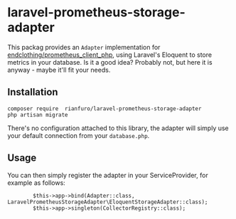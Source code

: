 # laravel-prometheus-storage-adapter

This packag provides an `Adapter` implementation for [endclothing/prometheus_client_php](https://github.com/endclothing/prometheus_client_php),
using Laravel's Eloquent to store metrics in your database. Is it a good idea? Probably not, but here it is anyway - maybe it'll fit your needs.

## Installation

```
composer require  rianfuro/laravel-prometheus-storage-adapter
php artisan migrate
```
There's no configuration attached to this library, the adapter will simply use your default connection from your `database.php`.

## Usage

You can then simply register the adapter in your ServiceProvider, for example as follows:
```
        $this->app->bind(Adapter::class, LaravelPrometheusStorageAdapter\EloquentStorageAdapter::class);
        $this->app->singleton(CollectorRegistry::class);
```

